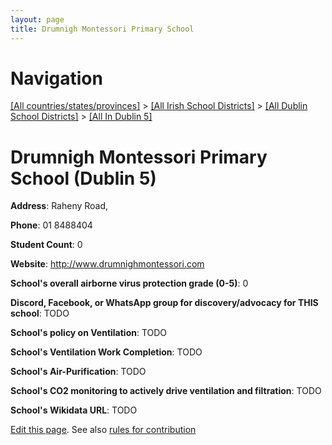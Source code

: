 ```yaml
---
layout: page
title: Drumnigh Montessori Primary School
---
```

# Navigation

[[All countries/states/provinces]](../../../..) > [[All Irish School Districts]](../../..) > [[All Dublin School Districts]](../..) > [[All In Dublin 5]](..)

# Drumnigh Montessori Primary School (Dublin 5)

**Address**: Raheny Road,

**Phone**: 01 8488404

**Student Count**: 0

**Website**: <http://www.drumnighmontessori.com>

**School's overall airborne virus protection grade (0-5)**: 0

**Discord, Facebook, or WhatsApp group for discovery/advocacy for THIS school**: TODO

**School's policy on Ventilation**: TODO

**School's Ventilation Work Completion**: TODO

**School's Air-Purification**: TODO

**School's CO2 monitoring to actively drive ventilation and filtration**: TODO

**School's Wikidata URL**: TODO


[Edit this page](https://github.com/ventilate-schools/Ireland/edit/main/./Dublin_5/Drumnigh_Montessori_Primary_School.md). See also [rules for contribution](../../../contribution-rules/)